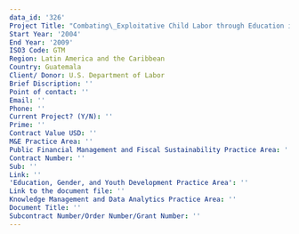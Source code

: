 ```yaml
---
data_id: '326'
Project Title: "Combating\_Exploitative Child Labor through Education in Central America"
Start Year: '2004'
End Year: '2009'
ISO3 Code: GTM
Region: Latin America and the Caribbean
Country: Guatemala
Client/ Donor: U.S. Department of Labor
Brief Discription: ''
Point of contact: ''
Email: ''
Phone: ''
Current Project? (Y/N): ''
Prime: ''
Contract Value USD: ''
M&E Practice Area: ''
Public Financial Management and Fiscal Sustainability Practice Area: ''
Contract Number: ''
Sub: ''
Link: ''
'Education, Gender, and Youth Development Practice Area': ''
Link to the document file: ''
Knowledge Management and Data Analytics Practice Area: ''
Document Title: ''
Subcontract Number/Order Number/Grant Number: ''
---
```

